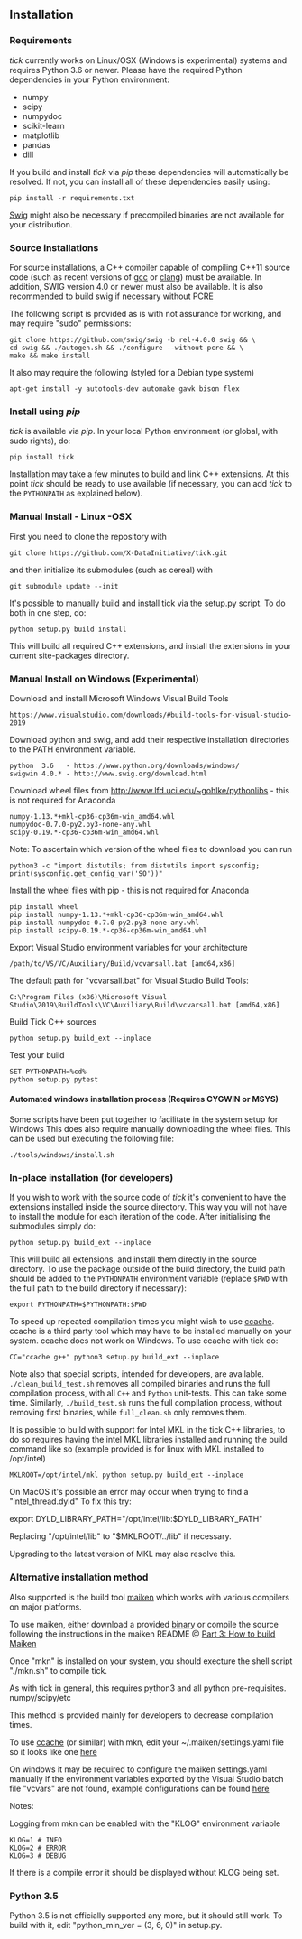 

## Installation

### Requirements

_tick_ currently works on Linux/OSX (Windows is experimental) systems and requires Python 3.6 or newer. Please have the required Python dependencies in your Python environment:

- numpy
- scipy
- numpydoc
- scikit-learn
- matplotlib
- pandas
- dill

If you build and install _tick_ via _pip_ these dependencies will automatically be resolved. If not, you can install all of these dependencies easily using:

    pip install -r requirements.txt

[Swig](http://www.swig.org/Doc4.0/SWIGDocumentation.html) might also be necessary if precompiled binaries are not available for your distribution.

### Source installations

For source installations, a C++ compiler capable of compiling C++11 source code (such as recent versions of [gcc](https://gcc.gnu.org/) or [clang](https://clang.llvm.org/)) must be available. In addition, SWIG version 4.0 or newer must also be available. It is also recommended to build swig if necessary without PCRE

The following script is provided as is with not assurance for working, and may require "sudo" permissions:

    git clone https://github.com/swig/swig -b rel-4.0.0 swig && \
    cd swig && ./autogen.sh && ./configure --without-pcre && \
    make && make install

It also may require the following (styled for a Debian type system)

    apt-get install -y autotools-dev automake gawk bison flex

### Install using _pip_

_tick_ is available via _pip_. In your local Python environment (or global, with sudo rights), do:

    pip install tick

Installation may take a few minutes to build and link C++ extensions. At this point _tick_ should be ready to use available (if necessary, you can add _tick_ to the `PYTHONPATH` as explained below).

### Manual Install - Linux -OSX

First you need to clone the repository with

    git clone https://github.com/X-DataInitiative/tick.git

and then initialize its submodules (such as cereal) with

    git submodule update --init

It's possible to manually build and install tick via the setup.py script. To do both in one step, do:

    python setup.py build install

This will build all required C++ extensions, and install the extensions in your current site-packages directory.

### Manual Install on Windows (Experimental)

  Download and install Microsoft Windows Visual Build Tools

    https://www.visualstudio.com/downloads/#build-tools-for-visual-studio-2019

  Download python and swig, and add their respective installation directories to the PATH environment variable.

    python  3.6   - https://www.python.org/downloads/windows/
    swigwin 4.0.* - http://www.swig.org/download.html

  Download wheel files from http://www.lfd.uci.edu/~gohlke/pythonlibs - this is not required for Anaconda

    numpy-1.13.*+mkl-cp36-cp36m-win_amd64.whl
    numpydoc-0.7.0-py2.py3-none-any.whl
    scipy-0.19.*-cp36-cp36m-win_amd64.whl

  Note: To ascertain which version of the wheel files to download you can run

    python3 -c "import distutils; from distutils import sysconfig; print(sysconfig.get_config_var('SO'))"

  Install the wheel files with pip - this is not required for Anaconda

    pip install wheel
    pip install numpy-1.13.*+mkl-cp36-cp36m-win_amd64.whl
    pip install numpydoc-0.7.0-py2.py3-none-any.whl
    pip install scipy-0.19.*-cp36-cp36m-win_amd64.whl

  Export Visual Studio environment variables for your architecture

    /path/to/VS/VC/Auxiliary/Build/vcvarsall.bat [amd64,x86]

  The default path for "vcvarsall.bat" for Visual Studio Build Tools:

    C:\Program Files (x86)\Microsoft Visual Studio\2019\BuildTools\VC\Auxiliary\Build\vcvarsall.bat [amd64,x86]

  Build Tick C++ sources

    python setup.py build_ext --inplace

  Test your build

    SET PYTHONPATH=%cd%
    python setup.py pytest

####  Automated windows installation process (Requires CYGWIN or MSYS)

  Some scripts have been put together to facilitate in the system setup for Windows
  This does also require manually downloading the wheel files.
  This can be used but executing the following file:

    ./tools/windows/install.sh

### In-place installation (for developers)

If you wish to work with the source code of _tick_ it's convenient to have the extensions installed inside the source directory. This way you will not have to install the module for each iteration of the code. After initialising the submodules simply do:

    python setup.py build_ext --inplace

This will build all extensions, and install them directly in the source directory. To use the package outside of the build directory, the build path should be added to the `PYTHONPATH` environment variable (replace `$PWD` with the full path to the build directory if necessary):

    export PYTHONPATH=$PYTHONPATH:$PWD

To speed up repeated compilation times you might wish to use [ccache](https://ccache.dev/). ccache is a third party tool which may have to be installed manually on your system. ccache does not work on Windows.
To use ccache with tick do:

    CC="ccache g++" python3 setup.py build_ext --inplace

Note also that special scripts, intended for developers, are available. `./clean_build_test.sh` removes all compiled binaries and runs the full compilation process, with all `C++` and `Python` unit-tests. This can take some time.
Similarly, `./build_test.sh` runs the full compilation process, without removing first binaries, while `full_clean.sh` only removes them.

It is possible to build with support for Intel MKL in the tick C++ libraries, to do so requires having the intel MKL libraries installed and running the build command like so (example provided is for linux with MKL installed to /opt/intel)

    MKLROOT=/opt/intel/mkl python setup.py build_ext --inplace

On MacOS it's possible an error may occur when trying to find a "intel_thread.dyld"
To fix this try:

export DYLD_LIBRARY_PATH="/opt/intel/lib:$DYLD_LIBRARY_PATH"

Replacing "/opt/intel/lib" to "$MKLROOT/../lib" if necessary.

Upgrading to the latest version of MKL may also resolve this.

### Alternative installation method

Also supported is the build tool [maiken](https://github.com/dekken/maiken) which works with various compilers on major platforms.

To use maiken, either download a provided [binary](https://github.com/dekken/maiken/tree/binaries) or compile the source following the instructions in the maiken README @ [Part 3: How to build Maiken]( )

Once "mkn" is installed on your system, you should execture the shell script "./mkn.sh" to compile tick.

As with tick in general, this requires python3 and all python pre-requisites. numpy/scipy/etc

This method is provided mainly for developers to decrease compilation times.

To use [ccache](https://ccache.samba.org/) (or similar) with mkn, edit your ~/.maiken/settings.yaml file so it looks like one [here](https://github.com/Dekken/maiken/wiki/Alternative-configs)

On windows it may be required to configure the maiken settings.yaml manually if the environment variables exported by the Visual Studio batch file "vcvars" are not found, example configurations can be found [here](https://github.com/Dekken/maiken/wiki)

Notes:

Logging from mkn can be enabled with the "KLOG" environment variable

    KLOG=1 # INFO
    KLOG=2 # ERROR
    KLOG=3 # DEBUG

If there is a compile error it should be displayed without KLOG being set.


### Python 3.5

Python 3.5 is not officially supported any more, but it should still work.
To build with it, edit "python_min_ver = (3, 6, 0)" in setup.py.

